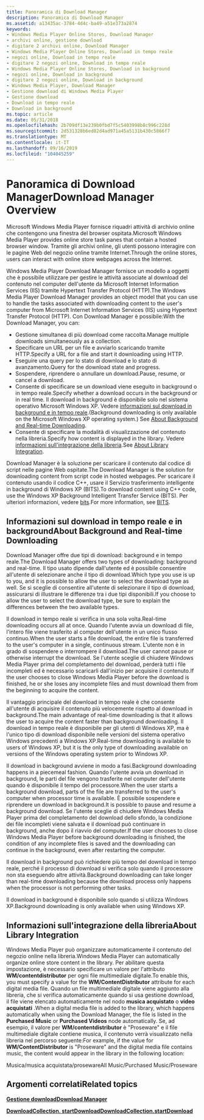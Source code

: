 ```yaml
---
title: Panoramica di Download Manager
description: Panoramica di Download Manager
ms.assetid: a13435ac-3784-4d4c-ba49-a51e373a2874
keywords:
- Windows Media Player Online Stores, Download Manager
- archivi online, gestione download
- digitare 2 archivi online, Download Manager
- Windows Media Player Online Stores, Download in tempo reale
- negozi online, Download in tempo reale
- digitare 2 negozi online, Download in tempo reale
- Windows Media Player Online Stores, Download in background
- negozi online, Download in background
- digitare 2 negozi online, Download in background
- Windows Media Player, Download Manager
- Gestione download di Windows Media Player
- Gestione download
- Download in tempo reale
- Download in background
ms.topic: article
ms.date: 05/31/2018
ms.openlocfilehash: 2b709df13e239b0fbd7f5c5403998b8c996c228d
ms.sourcegitcommit: 2d531328b6ed82d4ad971a45a5131b430c5866f7
ms.translationtype: MT
ms.contentlocale: it-IT
ms.lasthandoff: 09/16/2019
ms.locfileid: "104045259"
---
```

# <a name="download-manager-overview"></a><span data-ttu-id="466ff-117">Panoramica di Download Manager</span><span class="sxs-lookup"><span data-stu-id="466ff-117">Download Manager Overview</span></span>

<span data-ttu-id="466ff-118">Microsoft Windows Media Player fornisce riquadri attività di archivio online che contengono una finestra del browser ospitata.</span><span class="sxs-lookup"><span data-stu-id="466ff-118">Microsoft Windows Media Player provides online store task panes that contain a hosted browser window.</span></span> <span data-ttu-id="466ff-119">Tramite gli archivi online, gli utenti possono interagire con le pagine Web del negozio online tramite Internet.</span><span class="sxs-lookup"><span data-stu-id="466ff-119">Through the online stores, users can interact with online store webpages across the Internet.</span></span>

<span data-ttu-id="466ff-120">Windows Media Player Download Manager fornisce un modello a oggetti che è possibile utilizzare per gestire le attività associate al download del contenuto nel computer dell'utente da Microsoft Internet Information Services (IIS) tramite Hypertext Transfer Protocol (HTTP).</span><span class="sxs-lookup"><span data-stu-id="466ff-120">The Windows Media Player Download Manager provides an object model that you can use to handle the tasks associated with downloading content to the user's computer from Microsoft Internet Information Services (IIS) using Hypertext Transfer Protocol (HTTP).</span></span> <span data-ttu-id="466ff-121">Con Download Manager è possibile:</span><span class="sxs-lookup"><span data-stu-id="466ff-121">With the Download Manager, you can:</span></span>

-   <span data-ttu-id="466ff-122">Gestione simultanea di più download come raccolta.</span><span class="sxs-lookup"><span data-stu-id="466ff-122">Manage multiple downloads simultaneously as a collection.</span></span>
-   <span data-ttu-id="466ff-123">Specificare un URL per un file e avviarlo scaricando tramite HTTP.</span><span class="sxs-lookup"><span data-stu-id="466ff-123">Specify a URL for a file and start it downloading using HTTP.</span></span>
-   <span data-ttu-id="466ff-124">Eseguire una query per lo stato di download e lo stato di avanzamento.</span><span class="sxs-lookup"><span data-stu-id="466ff-124">Query for the download state and progress.</span></span>
-   <span data-ttu-id="466ff-125">Sospendere, riprendere o annullare un download.</span><span class="sxs-lookup"><span data-stu-id="466ff-125">Pause, resume, or cancel a download.</span></span>
-   <span data-ttu-id="466ff-126">Consente di specificare se un download viene eseguito in background o in tempo reale.</span><span class="sxs-lookup"><span data-stu-id="466ff-126">Specify whether a download occurs in the background or in real time.</span></span> <span data-ttu-id="466ff-127">Il download in background è disponibile solo nel sistema operativo Microsoft Windows XP. Vedere [informazioni sul download in background e in tempo reale](#about-background-and-real-time-downloading).</span><span class="sxs-lookup"><span data-stu-id="466ff-127">(Background downloading is only available on the Microsoft Windows XP operating system.) See [About Background and Real-time Downloading](#about-background-and-real-time-downloading).</span></span>
-   <span data-ttu-id="466ff-128">Consente di specificare la modalità di visualizzazione del contenuto nella libreria.</span><span class="sxs-lookup"><span data-stu-id="466ff-128">Specify how content is displayed in the library.</span></span> <span data-ttu-id="466ff-129">Vedere [informazioni sull'integrazione della libreria](#about-library-integration).</span><span class="sxs-lookup"><span data-stu-id="466ff-129">See [About Library Integration](#about-library-integration).</span></span>

<span data-ttu-id="466ff-130">Download Manager è la soluzione per scaricare il contenuto dal codice di script nelle pagine Web ospitate.</span><span class="sxs-lookup"><span data-stu-id="466ff-130">The Download Manager is the solution for downloading content from script code in hosted webpages.</span></span> <span data-ttu-id="466ff-131">Per scaricare il contenuto usando il codice C++, usare il Servizio trasferimento intelligente in background di Windows XP (BITS).</span><span class="sxs-lookup"><span data-stu-id="466ff-131">To download content using C++ code, use the Windows XP Background Intelligent Transfer Service (BITS).</span></span> <span data-ttu-id="466ff-132">Per ulteriori informazioni, vedere [bits](bits.md).</span><span class="sxs-lookup"><span data-stu-id="466ff-132">For more information, see [BITS](bits.md).</span></span>

## <a name="about-background-and-real-time-downloading"></a><span data-ttu-id="466ff-133">Informazioni sul download in tempo reale e in background</span><span class="sxs-lookup"><span data-stu-id="466ff-133">About Background and Real-time Downloading</span></span>

<span data-ttu-id="466ff-134">Download Manager offre due tipi di download: background e in tempo reale.</span><span class="sxs-lookup"><span data-stu-id="466ff-134">The Download Manager offers two types of downloading: background and real-time.</span></span> <span data-ttu-id="466ff-135">Il tipo usato dipende dall'utente ed è possibile consentire all'utente di selezionare anche il tipo di download.</span><span class="sxs-lookup"><span data-stu-id="466ff-135">Which type you use is up to you, and it is possible to allow the user to select the download type as well.</span></span> <span data-ttu-id="466ff-136">Se si sceglie di consentire all'utente di selezionare il tipo di download, assicurarsi di illustrare le differenze tra i due tipi disponibili.</span><span class="sxs-lookup"><span data-stu-id="466ff-136">If you choose to allow the user to select the download type, be sure to explain the differences between the two available types.</span></span>

<span data-ttu-id="466ff-137">Il download in tempo reale si verifica in una sola volta.</span><span class="sxs-lookup"><span data-stu-id="466ff-137">Real-time downloading occurs all at once.</span></span> <span data-ttu-id="466ff-138">Quando l'utente avvia un download di file, l'intero file viene trasferito al computer dell'utente in un unico flusso continuo.</span><span class="sxs-lookup"><span data-stu-id="466ff-138">When the user starts a file download, the entire file is transferred to the user's computer in a single, continuous stream.</span></span> <span data-ttu-id="466ff-139">L'utente non è in grado di sospendere o interrompere il download.</span><span class="sxs-lookup"><span data-stu-id="466ff-139">The user cannot pause or otherwise interrupt the download.</span></span> <span data-ttu-id="466ff-140">Se l'utente sceglie di chiudere Windows Media Player prima del completamento del download, perderà tutti i file incompleti ed è necessario scaricarli dall'inizio per acquisire il contenuto.</span><span class="sxs-lookup"><span data-stu-id="466ff-140">If the user chooses to close Windows Media Player before the download is finished, he or she loses any incomplete files and must download them from the beginning to acquire the content.</span></span>

<span data-ttu-id="466ff-141">Il vantaggio principale del download in tempo reale è che consente all'utente di acquisire il contenuto più velocemente rispetto al download in background.</span><span class="sxs-lookup"><span data-stu-id="466ff-141">The main advantage of real-time downloading is that it allows the user to acquire the content faster than background downloading.</span></span> <span data-ttu-id="466ff-142">Il download in tempo reale è disponibile per gli utenti di Windows XP, ma è l'unico tipo di download disponibile nelle versioni del sistema operativo Windows precedenti a Windows XP.</span><span class="sxs-lookup"><span data-stu-id="466ff-142">Real-time downloading is available to users of Windows XP, but it is the only type of downloading available on versions of the Windows operating system prior to Windows XP.</span></span>

<span data-ttu-id="466ff-143">Il download in background avviene in modo a fasi.</span><span class="sxs-lookup"><span data-stu-id="466ff-143">Background downloading happens in a piecemeal fashion.</span></span> <span data-ttu-id="466ff-144">Quando l'utente avvia un download in background, le parti del file vengono trasferite nel computer dell'utente quando è disponibile il tempo del processore.</span><span class="sxs-lookup"><span data-stu-id="466ff-144">When the user starts a background download, parts of the file are transferred to the user's computer when processor time is available.</span></span> <span data-ttu-id="466ff-145">È possibile sospendere e riprendere un download in background.</span><span class="sxs-lookup"><span data-stu-id="466ff-145">It is possible to pause and resume a background download.</span></span> <span data-ttu-id="466ff-146">Se l'utente sceglie di chiudere Windows Media Player prima del completamento del download dello sfondo, la condizione dei file incompleti viene salvata e il download può continuare in background, anche dopo il riavvio del computer.</span><span class="sxs-lookup"><span data-stu-id="466ff-146">If the user chooses to close Windows Media Player before background downloading is finished, the condition of any incomplete files is saved and the downloading can continue in the background, even after restarting the computer.</span></span>

<span data-ttu-id="466ff-147">Il download in background può richiedere più tempo del download in tempo reale, perché il processo di download si verifica solo quando il processore non sta eseguendo altre attività.</span><span class="sxs-lookup"><span data-stu-id="466ff-147">Background downloading can take longer than real-time downloading because the download process only happens when the processor is not performing other tasks.</span></span>

<span data-ttu-id="466ff-148">Il download in background è disponibile solo quando si utilizza Windows XP.</span><span class="sxs-lookup"><span data-stu-id="466ff-148">Background downloading is only available when using Windows XP.</span></span>

## <a name="about-library-integration"></a><span data-ttu-id="466ff-149">Informazioni sull'integrazione della libreria</span><span class="sxs-lookup"><span data-stu-id="466ff-149">About Library Integration</span></span>

<span data-ttu-id="466ff-150">Windows Media Player può organizzare automaticamente il contenuto del negozio online nella libreria.</span><span class="sxs-lookup"><span data-stu-id="466ff-150">Windows Media Player can automatically organize online store content in the library.</span></span> <span data-ttu-id="466ff-151">Per abilitare questa impostazione, è necessario specificare un valore per l'attributo **WM/contentdistributor** per ogni file multimediale digitale.</span><span class="sxs-lookup"><span data-stu-id="466ff-151">To enable this, you must specify a value for the **WM/ContentDistributor** attribute for each digital media file.</span></span> <span data-ttu-id="466ff-152">Quando un file multimediale digitale viene aggiunto alla libreria, che si verifica automaticamente quando si usa gestione download, il file viene elencato automaticamente nel nodo **musica acquistato** o **video acquistati** .</span><span class="sxs-lookup"><span data-stu-id="466ff-152">When a digital media file is added to the library, which happens automatically when using the Download Manager, the file is listed in the **Purchased Music** or **Purchased Videos** node automatically.</span></span> <span data-ttu-id="466ff-153">Se, ad esempio, il valore per **WM/contentdistributor** è "Proseware" e il file multimediale digitale contiene musica, il contenuto verrà visualizzato nella libreria nel percorso seguente:</span><span class="sxs-lookup"><span data-stu-id="466ff-153">For example, if the value for **WM/ContentDistributor** is "Proseware" and the digital media file contains music, the content would appear in the library in the following location:</span></span>

<span data-ttu-id="466ff-154">Musica/musica acquistata/proseware</span><span class="sxs-lookup"><span data-stu-id="466ff-154">All Music/Purchased Music/Proseware</span></span>

## <a name="related-topics"></a><span data-ttu-id="466ff-155">Argomenti correlati</span><span class="sxs-lookup"><span data-stu-id="466ff-155">Related topics</span></span>

<dl> <dt>

[<span data-ttu-id="466ff-156">**Gestione download**</span><span class="sxs-lookup"><span data-stu-id="466ff-156">**Download Manager**</span></span>](download-manager.md)
</dt> <dt>

[<span data-ttu-id="466ff-157">**DownloadCollection. startDownload**</span><span class="sxs-lookup"><span data-stu-id="466ff-157">**DownloadCollection.startDownload**</span></span>](downloadcollection-startdownload.md)
</dt> </dl>

 

 




